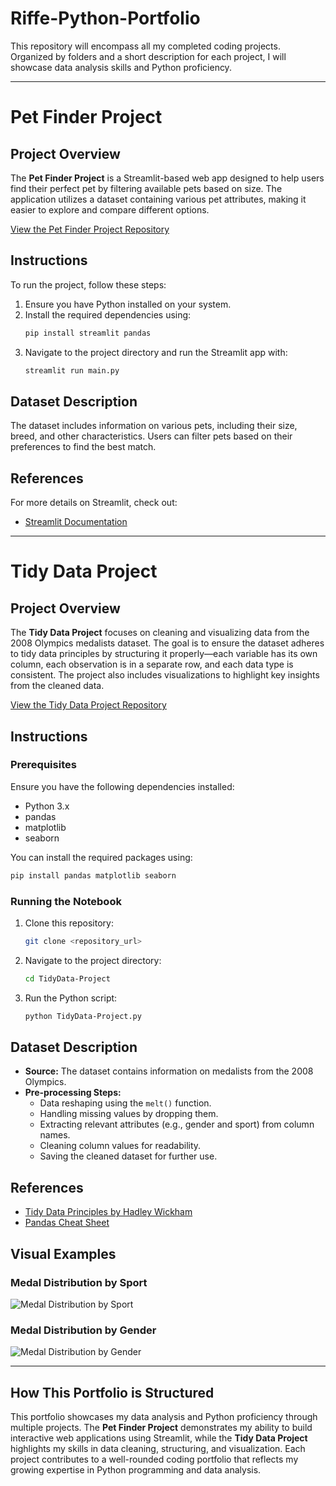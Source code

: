 # Riffe-Python-Portfolio

This repository will encompass all my completed coding projects. Organized by folders and a short description for each project, I will showcase data analysis skills and Python proficiency.

---

# Pet Finder Project  

## Project Overview  
The **Pet Finder Project** is a Streamlit-based web app designed to help users find their perfect pet by filtering available pets based on size. The application utilizes a dataset containing various pet attributes, making it easier to explore and compare different options.  

[View the Pet Finder Project Repository](<https://github.com/laurenriffe/Riffe-Python-Portfolio/tree/main/basic_streamlit_app>)  


## Instructions  
To run the project, follow these steps:  
1. Ensure you have Python installed on your system.  
2. Install the required dependencies using:  
   ```bash
   pip install streamlit pandas
   ```  
3. Navigate to the project directory and run the Streamlit app with:  
   ```bash
   streamlit run main.py
   ```  

## Dataset Description  
The dataset includes information on various pets, including their size, breed, and other characteristics. Users can filter pets based on their preferences to find the best match.  

## References  
For more details on Streamlit, check out:  
- [Streamlit Documentation](https://docs.streamlit.io/)  

---

# Tidy Data Project  

## Project Overview  
The **Tidy Data Project** focuses on cleaning and visualizing data from the 2008 Olympics medalists dataset. The goal is to ensure the dataset adheres to tidy data principles by structuring it properly—each variable has its own column, each observation is in a separate row, and each data type is consistent. The project also includes visualizations to highlight key insights from the cleaned data.  

[View the Tidy Data Project Repository](<https://github.com/laurenriffe/Riffe-Python-Portfolio/tree/main/TidyData-Project>)  

## Instructions  
### Prerequisites  
Ensure you have the following dependencies installed:  
- Python 3.x  
- pandas  
- matplotlib  
- seaborn  

You can install the required packages using:  
```bash
pip install pandas matplotlib seaborn
```

### Running the Notebook  
1. Clone this repository:  
   ```bash
   git clone <repository_url>
   ```
2. Navigate to the project directory:  
   ```bash
   cd TidyData-Project
   ```
3. Run the Python script:  
   ```bash
   python TidyData-Project.py
   ```

## Dataset Description  
- **Source:** The dataset contains information on medalists from the 2008 Olympics.  
- **Pre-processing Steps:**  
  - Data reshaping using the `melt()` function.  
  - Handling missing values by dropping them.  
  - Extracting relevant attributes (e.g., gender and sport) from column names.  
  - Cleaning column values for readability.  
  - Saving the cleaned dataset for further use.  

## References  
- [Tidy Data Principles by Hadley Wickham](https://vita.had.co.nz/papers/tidy-data.pdf)  
- [Pandas Cheat Sheet](https://pandas.pydata.org/Pandas_Cheat_Sheet.pdf)  

## Visual Examples  
### Medal Distribution by Sport  
![Medal Distribution by Sport](visuals/medals_by_sport.png)  

### Medal Distribution by Gender  
![Medal Distribution by Gender](visuals/medals_by_gender.png)  

---

## How This Portfolio is Structured  
This portfolio showcases my data analysis and Python proficiency through multiple projects. The **Pet Finder Project** demonstrates my ability to build interactive web applications using Streamlit, while the **Tidy Data Project** highlights my skills in data cleaning, structuring, and visualization. Each project contributes to a well-rounded coding portfolio that reflects my growing expertise in Python programming and data analysis.

